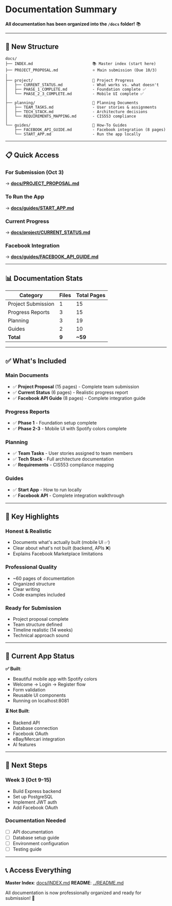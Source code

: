 # Documentation Summary

**All documentation has been organized into the `/docs` folder!** 📚

---

## 📁 New Structure

```
docs/
├── INDEX.md                          📚 Master index (start here)
├── PROJECT_PROPOSAL.md               ⭐ Main submission (Due 10/3)
│
├── project/                          🎯 Project Progress
│   ├── CURRENT_STATUS.md             - What works vs. what doesn't
│   ├── PHASE_1_COMPLETE.md           - Foundation complete ✅
│   └── PHASE_2_3_COMPLETE.md         - Mobile UI complete ✅
│
├── planning/                         📝 Planning Documents
│   ├── TEAM_TASKS.md                 - User stories & assignments
│   ├── TECH_STACK.md                 - Architecture decisions
│   └── REQUIREMENTS_MAPPING.md       - CIS553 compliance
│
└── guides/                           📖 How-To Guides
    ├── FACEBOOK_API_GUIDE.md         - Facebook integration (8 pages)
    └── START_APP.md                  - Run the app locally
```

---

## 📋 Quick Access

### For Submission (Oct 3)
→ **[docs/PROJECT_PROPOSAL.md](./PROJECT_PROPOSAL.md)**

### To Run the App
→ **[docs/guides/START_APP.md](./guides/START_APP.md)**

### Current Progress
→ **[docs/project/CURRENT_STATUS.md](./project/CURRENT_STATUS.md)**

### Facebook Integration
→ **[docs/guides/FACEBOOK_API_GUIDE.md](./guides/FACEBOOK_API_GUIDE.md)**

---

## 📊 Documentation Stats

| Category | Files | Total Pages |
|----------|-------|-------------|
| Project Submission | 1 | 15 |
| Progress Reports | 3 | 15 |
| Planning | 3 | 19 |
| Guides | 2 | 10 |
| **Total** | **9** | **~59** |

---

## ✅ What's Included

### Main Documents
- ✅ **Project Proposal** (15 pages) - Complete team submission
- ✅ **Current Status** (6 pages) - Realistic progress report
- ✅ **Facebook API Guide** (8 pages) - Complete integration guide

### Progress Reports
- ✅ **Phase 1** - Foundation setup complete
- ✅ **Phase 2-3** - Mobile UI with Spotify colors complete

### Planning
- ✅ **Team Tasks** - User stories assigned to team members
- ✅ **Tech Stack** - Full architecture documentation
- ✅ **Requirements** - CIS553 compliance mapping

### Guides
- ✅ **Start App** - How to run locally
- ✅ **Facebook API** - Complete integration walkthrough

---

## 🎯 Key Highlights

### Honest & Realistic
- Documents what's actually built (mobile UI ✅)
- Clear about what's not built (backend, APIs ❌)
- Explains Facebook Marketplace limitations

### Professional Quality
- ~60 pages of documentation
- Organized structure
- Clear writing
- Code examples included

### Ready for Submission
- Project proposal complete
- Team structure defined
- Timeline realistic (14 weeks)
- Technical approach sound

---

## 📱 Current App Status

**✅ Built**:
- Beautiful mobile app with Spotify colors
- Welcome → Login → Register flow
- Form validation
- Reusable UI components
- Running on localhost:8081

**⏳ Not Built**:
- Backend API
- Database connection
- Facebook OAuth
- eBay/Mercari integration
- AI features

---

## 🚀 Next Steps

### Week 3 (Oct 9-15)
- Build Express backend
- Set up PostgreSQL
- Implement JWT auth
- Add Facebook OAuth

### Documentation Needed
- [ ] API documentation
- [ ] Database setup guide
- [ ] Environment configuration
- [ ] Testing guide

---

## 📞 Access Everything

**Master Index**: [docs/INDEX.md](./INDEX.md)
**README**: [../README.md](../README.md)

All documentation is now professionally organized and ready for submission! 🎉
